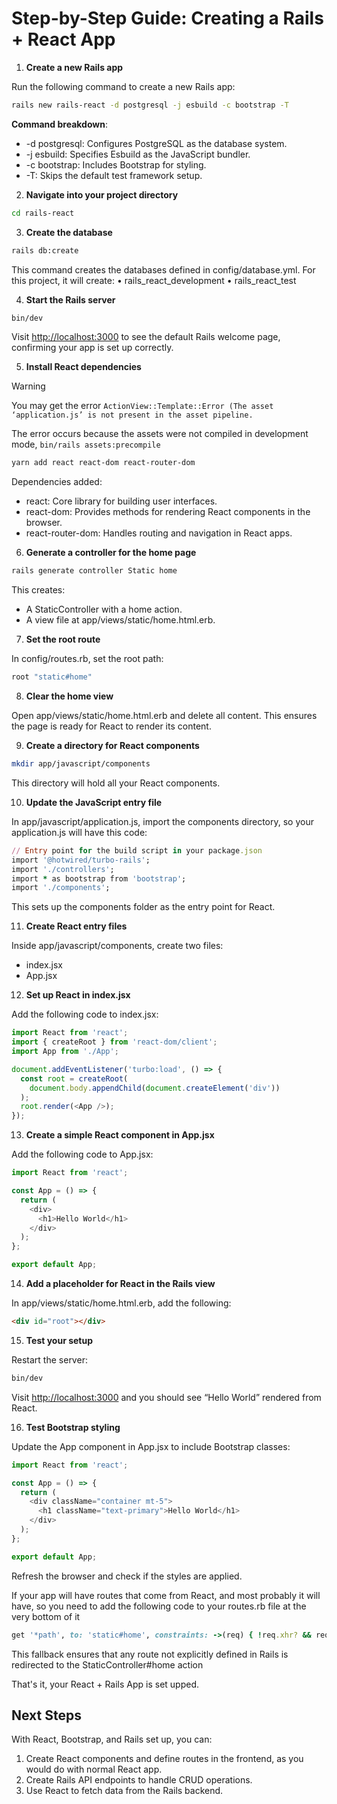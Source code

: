 # Step-by-Step Guide: Creating a Rails + React App

1. **Create a new Rails app**

Run the following command to create a new Rails app:

```bash
rails new rails-react -d postgresql -j esbuild -c bootstrap -T
```

**Command breakdown**:

- -d postgresql: Configures PostgreSQL as the database system.
- -j esbuild: Specifies Esbuild as the JavaScript bundler.
- -c bootstrap: Includes Bootstrap for styling.
- -T: Skips the default test framework setup.

2. **Navigate into your project directory**

```bash
cd rails-react
```

3. **Create the database**

```bash
rails db:create
```

This command creates the databases defined in config/database.yml. For this project, it will create:
• rails_react_development
• rails_react_test

4. **Start the Rails server**

```bash
bin/dev
```

Visit <http://localhost:3000> to see the default Rails welcome page, confirming your app is set up correctly.

5. **Install React dependencies**

> [!WARNING]
> You may get the error `ActionView::Template::Error (The asset ‘application.js’ is not present in the asset pipeline.`
>
> The error occurs because the assets were not compiled in development mode, `bin/rails assets:precompile`
  
```bash
yarn add react react-dom react-router-dom
```

Dependencies added:

- react: Core library for building user interfaces.
- react-dom: Provides methods for rendering React components in the browser.
- react-router-dom: Handles routing and navigation in React apps.

6. **Generate a controller for the home page**

```bash
rails generate controller Static home
```

This creates:

- A StaticController with a home action.
- A view file at app/views/static/home.html.erb.

7. **Set the root route**

In config/routes.rb, set the root path:

```ruby
root "static#home"
```

8. **Clear the home view**

Open app/views/static/home.html.erb and delete all content. This ensures the page is ready for React to render its content.

9. **Create a directory for React components**

```bash
mkdir app/javascript/components
```

This directory will hold all your React components.

10. **Update the JavaScript entry file**

In app/javascript/application.js, import the components directory, so your application.js will have this code:

```ruby
// Entry point for the build script in your package.json
import '@hotwired/turbo-rails';
import './controllers';
import * as bootstrap from 'bootstrap';
import './components';
```

This sets up the components folder as the entry point for React.

11. **Create React entry files**

Inside app/javascript/components, create two files:

- index.jsx
- App.jsx

12. **Set up React in index.jsx**

Add the following code to index.jsx:

```JavaScript
import React from 'react';
import { createRoot } from 'react-dom/client';
import App from './App';

document.addEventListener('turbo:load', () => {
  const root = createRoot(
    document.body.appendChild(document.createElement('div'))
  );
  root.render(<App />);
});
```

13. **Create a simple React component in App.jsx**

Add the following code to App.jsx:

```JavaScript
import React from 'react';

const App = () => {
  return (
    <div>
      <h1>Hello World</h1>
    </div>
  );
};

export default App;
```

14. **Add a placeholder for React in the Rails view**

In app/views/static/home.html.erb, add the following:

```HTML
<div id="root"></div>
```

15. **Test your setup**

Restart the server:

```bash
bin/dev
```

Visit <http://localhost:3000> and you should see “Hello World” rendered from React.

16. **Test Bootstrap styling**

Update the App component in App.jsx to include Bootstrap classes:

```JavaScript
import React from 'react';

const App = () => {
  return (
    <div className="container mt-5">
      <h1 className="text-primary">Hello World</h1>
    </div>
  );
};

export default App;
```

Refresh the browser and check if the styles are applied.

If your app will have routes that come from React, and most probably it will have, so you need to add the following code to your routes.rb file at the very bottom of it

```Ruby
get '*path', to: 'static#home', constraints: ->(req) { !req.xhr? && req.format.html? }
```

This fallback ensures that any route not explicitly defined in Rails is redirected to the StaticController#home action

That's it, your React + Rails App is set upped.

## Next Steps

With React, Bootstrap, and Rails set up, you can:

1. Create React components and define routes in the frontend, as you would do with normal React app.
2. Create Rails API endpoints to handle CRUD operations.
3. Use React to fetch data from the Rails backend.
